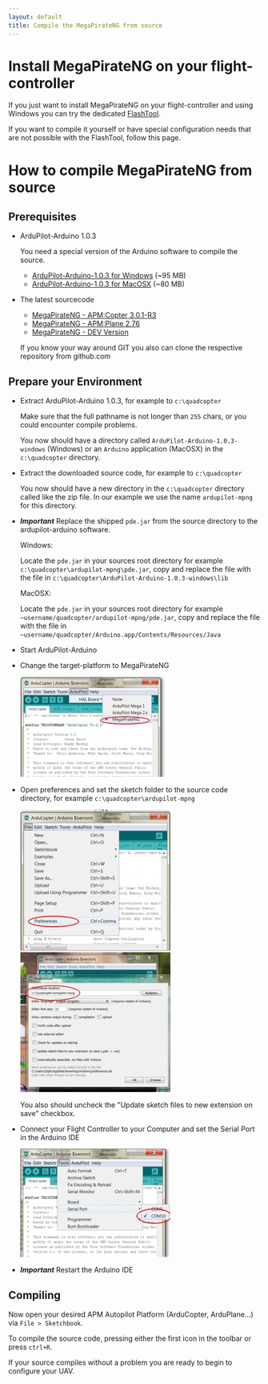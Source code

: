 ```yaml
---
layout: default
title: Compile the MegaPirateNG from source
---
```


# Install MegaPirateNG on your flight-controller

If you just want to install MegaPirateNG on your flight-controller and using Windows you can try the dedicated [FlashTool](flashtool).

If you want to compile it yourself or have special configuration needs that are not possible with the FlashTool, follow this page.

# How to compile MegaPirateNG from source

## Prerequisites

* ArduPilot-Arduino 1.0.3

  You need a special version of the Arduino software to compile the source.
  * [ArduPilot-Arduino-1.0.3 for Windows](http://ardupilot.com/downloads/?did=45) (~95 MB)
  * [ArduPilot-Arduino-1.0.3 for MacOSX](http://ardupilot.com/downloads/?did=44) (~80 MB)

* The latest sourcecode

  * [MegaPirateNG - APM:Copter 3.0.1-R3](https://github.com/SirAlex/ardupilot-mpng/archive/mpng-3.0.1-r3.zip)
  * [MegaPirateNG - APM:Plane 2.76](https://github.com/smurfy/ardupilot-mpng/archive/mpng_ArduPlane-2.76.zip)
  * [MegaPirateNG - DEV Version](https://github.com/SirAlex/ardupilot-mpng/archive/master.zip)

  If you know your way around GIT you also can clone the respective repository from github.com

## Prepare your Environment

* Extract ArduPilot-Arduino 1.0.3, for example to ```c:\quadcopter```
  
  Make sure that the full pathname is not longer than ```255``` chars, or you could encounter compile problems.

  You now should have a directory called ```ArduPilot-Arduino-1.0.3-windows``` (Windows) or an ```Arduino``` application (MacOSX) in the ```c:\quadcopter``` directory.
* Extract the downloaded source code, for example to ```c:\quadcopter```

  You now should have a new directory in the ```c:\quadcopter``` directory called like the zip file.
  In our example we use the name ```ardupilot-mpng``` for this directory.

* ***Important*** Replace the shipped ```pde.jar``` from the source directory to the ardupilot-arduino software.

  Windows:

  Locate the ```pde.jar``` in your sources root directory for example ```c:\quadcopter\ardupilot-mpng\pde.jar```,
  copy and replace the file with the file in ```c:\quadcopter\ArduPilot-Arduino-1.0.3-windows\lib```

  MacOSX:

  Locate the ```pde.jar``` in your sources root directory for example ```~username/quadcopter/ardupilot-mpng/pde.jar```,
  copy and replace the file with the file in ```~username/quadcopter/Arduino.app/Contents/Resources/Java```
* Start ArduPilot-Arduino

* Change the target-platform to MegaPirateNG

  ![Arduino Platform](../images/compile_arduino_platform.jpg)
* Open preferences and set the sketch folder to the source code directory, for example ```c:\quadcopter\ardupilot-mpng```

  ![Arduino preferences](../images/compile_arduino_preferences1.jpg)
  ![Arduino preferences](../images/compile_arduino_preferences2.jpg)

  You also should uncheck the "Update sketch files to new extension on save" checkbox.

* Connect your Flight Controller to your Computer and set the Serial Port in the Arduino IDE

  ![Arduino preferences](../images/compile_arduino_set_serialport.jpg)

* ***Important*** Restart the Arduino IDE

## Compiling

Now open your desired APM Autopilot Platform (ArduCopter, ArduPlane...) via ```File > Sketchbook```.

To compile the source code, pressing either the first icon in the toolbar or press ```ctrl+R```.

If your source compiles without a problem you are ready to begin to configure your UAV.
